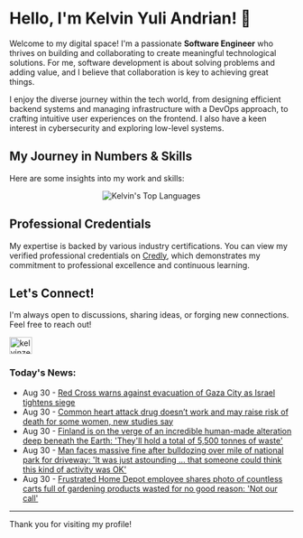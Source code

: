 # Hello, I'm Kelvin Yuli Andrian! 👋

Welcome to my digital space! I'm a passionate **Software Engineer** who thrives on building and collaborating to create meaningful technological solutions. For me, software development is about solving problems and adding value, and I believe that collaboration is key to achieving great things.

I enjoy the diverse journey within the tech world, from designing efficient backend systems and managing infrastructure with a DevOps approach, to crafting intuitive user experiences on the frontend. I also have a keen interest in cybersecurity and exploring low-level systems.

## My Journey in Numbers & Skills

Here are some insights into my work and skills:

<p align="center">
  <img src="https://github-readme-stats.vercel.app/api/top-langs/?username=kelvinzer0&layout=compact&theme=radical" alt="Kelvin's Top Languages" />
</p>

## Professional Credentials

My expertise is backed by various industry certifications. You can view my verified professional credentials on [Credly](https://www.credly.com/users/kelvin-yuli-andrian/badges), which demonstrates my commitment to professional excellence and continuous learning.

## Let's Connect!

I'm always open to discussions, sharing ideas, or forging new connections. Feel free to reach out!

<p align="left">
    <a href="https://linkedin.com/in/kelvinzero" target="blank"><img align="center" src="https://cdn.jsdelivr.net/npm/simple-icons@3.0.1/icons/linkedin.svg" alt="kelvinzero" height="30" width="40" /></a>
</p>

### Today's News:

<!-- feed start -->
- Aug 30 - [Red Cross warns against evacuation of Gaza City as Israel tightens siege](https://www.yahoo.com/news/articles/red-cross-warns-against-evacuation-120733982.html)
- Aug 30 - [Common heart attack drug doesn’t work and may raise risk of death for some women, new studies say](https://www.yahoo.com/news/articles/women-higher-risk-death-common-092006182.html)
- Aug 30 - [Finland is on the verge of an incredible human-made alteration deep beneath the Earth: 'They'll hold a total of 5,500 tonnes of waste'](https://www.yahoo.com/news/articles/finland-verge-incredible-human-made-101000490.html)
- Aug 30 - [Man faces massive fine after bulldozing over mile of national park for driveway: 'It was just astounding … that someone could think this kind of activity was OK'](https://www.yahoo.com/news/articles/man-faces-massive-fine-bulldozing-100000103.html)
- Aug 30 - [Frustrated Home Depot employee shares photo of countless carts full of gardening products wasted for no good reason: 'Not our call'](https://www.yahoo.com/news/articles/frustrated-home-depot-employee-shares-100000537.html)
<!-- feed end -->

---

Thank you for visiting my profile!
